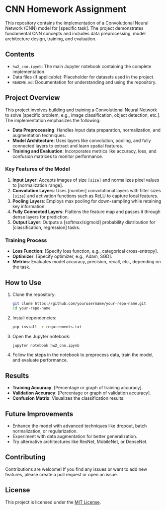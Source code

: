 # CNN Homework Assignment

This repository contains the implementation of a Convolutional Neural Network (CNN) model for [specific task]. The project demonstrates fundamental CNN concepts and includes data preprocessing, model architecture design, training, and evaluation.

## Contents

- `hw2_cnn.ipynb`: The main Jupyter notebook containing the complete implementation.
- Data files (if applicable): Placeholder for datasets used in the project.
- `README.md`: Documentation for understanding and using the repository.

## Project Overview

This project involves building and training a Convolutional Neural Network to solve [specific problem, e.g., image classification, object detection, etc.]. The implementation emphasizes the following:

- **Data Preprocessing**: Handles input data preparation, normalization, and augmentation techniques.
- **Model Architecture**: Uses layers like convolution, pooling, and fully connected layers to extract and learn spatial features.
- **Training and Evaluation**: Incorporates metrics like accuracy, loss, and confusion matrices to monitor performance.

### Key Features of the Model

1. **Input Layer**: Accepts images of size `[size]` and normalizes pixel values to [normalization range].
2. **Convolution Layers**: Uses [number] convolutional layers with filter sizes `[size]` and activation functions such as ReLU to capture local features.
3. **Pooling Layers**: Employs max pooling for down-sampling while retaining key information.
4. **Fully Connected Layers**: Flattens the feature map and passes it through dense layers for prediction.
5. **Output Layer**: Outputs a [softmax/sigmoid] probability distribution for [classification, regression] tasks.

### Training Process

- **Loss Function**: [Specify loss function, e.g., categorical cross-entropy].
- **Optimizer**: [Specify optimizer, e.g., Adam, SGD].
- **Metrics**: Evaluates model accuracy, precision, recall, etc., depending on the task.

## How to Use

1. Clone the repository:

    ```bash
    git clone https://github.com/yourusername/your-repo-name.git
    cd your-repo-name
    ```

2. Install dependencies:

    ```bash
    pip install -r requirements.txt
    ```

3. Open the Jupyter notebook:

    ```bash
    jupyter notebook hw2_cnn.ipynb
    ```

4. Follow the steps in the notebook to preprocess data, train the model, and evaluate performance.

## Results

- **Training Accuracy**: [Percentage or graph of training accuracy].
- **Validation Accuracy**: [Percentage or graph of validation accuracy].
- **Confusion Matrix**: Visualizes the classification results.

## Future Improvements

- Enhance the model with advanced techniques like dropout, batch normalization, or regularization.
- Experiment with data augmentation for better generalization.
- Try alternative architectures like ResNet, MobileNet, or DenseNet.

## Contributing

Contributions are welcome! If you find any issues or want to add new features, please create a pull request or open an issue.

## License

This project is licensed under the [MIT License](LICENSE).

